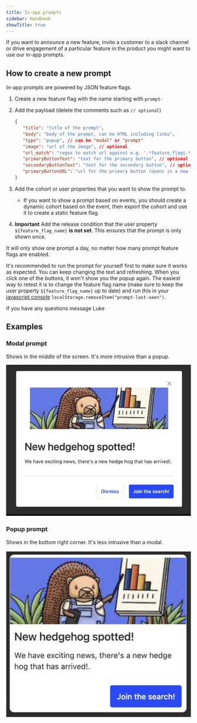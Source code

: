 ```yaml
---
title: In-app prompts
sidebar: Handbook
showTitle: true
---
```


If you want to announce a new feature, invite a customer to a slack channel or drive engagement of a particular feature in the product you might want to use our in-app prompts.

## How to create a new prompt

In-app prompts are powered by JSON feature flags.

1. Create a new feature flag with the name starting with `prompt-`
2. Add the payload (delete the comments such as `// optional`)

   ```json
   {
      "title": "title of the prompt",
      "body": "body of the prompt, can be HTML including links",
      "type": "popup", // can be "modal" or "prompt"
      "image": "url of the image", // optional
      "url_match": "regex to match url against e.g. '.*feature_flags.*'", // optional
      "primaryButtonText": "text for the primary button", // optional
      "secondaryButtonText": "text for the secondary button", // optional
      "primaryButtonURL": "url for the primary button (opens in a new window)" // optional
   }
   ```

3. Add the cohort or user properties that you want to show the prompt to.
   - If you want to show a prompt based on events, you should create a dynamic cohort based on the event, then export the cohort and use it to create a static feature flag.
4. **Important** Add the release condition that the user property `${feature_flag_name}` **is not set**. This ensures that the prompt is only shown once.

It will only show one prompt a day, no matter how many prompt feature flags are enabled.

It's recommended to run the prompt for yourself first to make sure it works as expected. You can keep changing the text and refreshing. When you click one of the buttons, it won't show you the popup again. The easiest way to retest it is to change the feature flag name (make sure to keep the user property `${feature_flag_name}` up to date) and run this in your [javascript console](https://developer.chrome.com/docs/devtools/console/javascript/) `localStorage.removeItem("prompt-last-seen")`.

If you have any questions message Luke

## Examples

### Modal prompt

Shows in the middle of the screen. It's more intrusive than a popup.

![Modal prompt](../../images/handbook/prompt-modal.png)

### Popup prompt

Shows in the bottom right corner. It's less intrusive than a modal.

![Popup prompt](../../images/handbook/prompt-popup.png)
